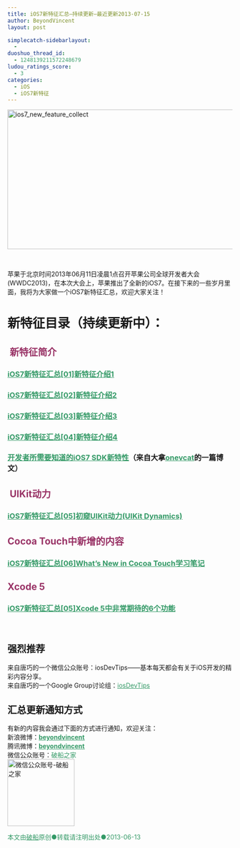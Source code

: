 ```yaml
---
title: iOS7新特征汇总—持续更新—最近更新2013-07-15
author: BeyondVincent
layout: post

simplecatch-sidebarlayout:
  - 
duoshuo_thread_id:
  - 1248139211572248679
ludou_ratings_score:
  - 3
categories:
  - iOS
  - iOS7新特征
---
```

[<img class="alignnone size-full wp-image-1280" alt="ios7_new_feature_collect" src="http://beyondvincent.com/wp-content/uploads/2013/06/ios7_new_feature_collect1.png" width="976" height="313" />][1]

&nbsp;

苹果于北京时间2013年06月11日凌晨1点召开苹果公司全球开发者大会(WWDC2013)，在本次大会上，苹果推出了全新的iOS7。在接下来的一些岁月里面，我将为大家做一个iOS7新特征汇总，欢迎大家关注！

# 新特征目录（持续更新中）：

##  <span style="color: #993366;">新特征简介</span>

### <span style="text-decoration: underline;"><span style="color: #339966;"><a title="iOS7新特征汇总[01]新特征介绍1" href="http://beyondvincent.com/2013/06/11/ios7%e6%96%b0%e7%89%b9%e5%be%81%e6%b1%87%e6%80%bb01%e6%96%b0%e7%89%b9%e5%be%81%e4%bb%8b%e7%bb%8d/" target="_blank"><span style="color: #339966; text-decoration: underline;">iOS7新特征汇总[01]新特征介绍1</span></a></span></span>

### <span style="text-decoration: underline;"><span style="color: #339966;"><a title="iOS7新特征汇总[02]新特征介绍2" href="http://beyondvincent.com/2013/06/12/ios7%e6%96%b0%e7%89%b9%e5%be%81%e6%b1%87%e6%80%bb02%e6%96%b0%e7%89%b9%e5%be%81%e4%bb%8b%e7%bb%8d2/" target="_blank"><span style="color: #339966; text-decoration: underline;">iOS7新特征汇总[02]新特征介绍2</span></a></span></span>

### <span style="text-decoration: underline;"><span style="color: #339966;"><a title="iOS7新特征汇总[03]新特征介绍3" href="http://beyondvincent.com/2013/06/13/ios7%e6%96%b0%e7%89%b9%e5%be%81%e6%b1%87%e6%80%bb02%e6%96%b0%e7%89%b9%e5%be%81%e4%bb%8b%e7%bb%8d3/" target="_blank"><span style="color: #339966; text-decoration: underline;">iOS7新特征汇总[03]新特征介绍3</span></a></span></span>

### <span style="text-decoration: underline;"><span style="color: #339966;"><a title="iOS7新特征汇总[03]新特征介绍3" href="http://beyondvincent.com/?p=1339" target="_blank"><span style="color: #339966; text-decoration: underline;">iOS7新特征汇总[04]新特征介绍4</span></a></span></span>

### <span style="text-decoration: underline;"><span style="color: #339966;"><a href="http://onevcat.com/2013/06/developer-should-know-about-ios7/" target="_blank"><span style="color: #339966; text-decoration: underline;">开发者所需要知道的iOS7 SDK新特性</span></a></span></span>（来自大拿<span style="text-decoration: underline;"><span style="color: #339966;"><a href="http://onevcat.com/" target="_blank"><span style="color: #339966; text-decoration: underline;">onevcat</span></a></span></span>的一篇博文）

## <span style="color: #993366;"> UIKit动力</span>

### <span style="text-decoration: underline;"><span style="color: #339966;"><a title="iOS7新特征汇总[05]初窥UIKit动力(UIKit Dynamics)" href="http://beyondvincent.com/2013/06/16/ios7%e6%96%b0%e7%89%b9%e5%be%81%e6%b1%87%e6%80%bb05%e5%88%9d%e7%aa%a5uikit%e5%8a%a8%e5%8a%9buikit-dynamics/" target="_blank"><span style="color: #339966; text-decoration: underline;">iOS7新特征汇总[05]初窥UIKit动力(UIKit Dynamics)</span></a></span></span>

## <span style="color: #993366;">Cocoa Touch中新增的内容</span>

### <span style="text-decoration: underline;"><strong><span style="color: #339966;"><a title="iOS7新特征汇总[06]What’s New in Cocoa Touch" href="http://beyondvincent.com/2013/07/03/whats-new-in-cocoa-touch/"><span style="color: #339966; text-decoration: underline;">iOS7新特征汇总[06]What’s New in Cocoa Touch学习笔记</span></a></span></strong></span>

## <span style="color: #993366;">Xcode 5</span>

### <span style="text-decoration: underline; color: #339966;"><strong><a href="http://beyondvincent.com/2013/07/15/ios7%E6%96%B0%E7%89%B9%E5%BE%81%E6%B1%87%E6%80%BB07whats-new-in-xcode-5/" target="_blank"><span style="color: #339966; text-decoration: underline;">iOS7新特征汇总[05]Xcode 5中非常期待的6个功能</span></a></strong></span>

&nbsp;

## 强烈推荐

来自唐巧的一个微信公众账号：iosDevTips——基本每天都会有关于iOS开发的精彩内容分享。  
来自唐巧的一个Google Group讨论组：<span style="text-decoration: underline; color: #339966;"><span style="text-decoration: underline;"><span style="text-decoration: underline;"><a href="https://groups.google.com/forum/#!forum/iosdevtips" target="_blank"><span style="color: #339966; text-decoration: underline;">iosDevTips</span></a></span></span><span style="text-decoration: underline;"><span style="color: #339966; text-decoration: underline;"><br /> </span></span></span>

## 汇总更新通知方式

有新的内容我会通过下面的方式进行通知，欢迎关注：  
新浪微博：**<span style="text-decoration: underline;"><span style="color: #339966; text-decoration: underline;"><a href="http://www.weibo.com/beyondvincent" target="_blank"><span style="color: #339966; text-decoration: underline;">beyondvincent</span></a></span></span>**  
腾讯微博：**<span style="text-decoration: underline;"><span style="color: #339966; text-decoration: underline;"><a href="http://t.qq.com/beyondvincent" target="_blank"><span style="color: #339966; text-decoration: underline;">beyondvincent</span></a></span></span>**  
微信公众账号：<span style="color: #339966;">破船之家</span>  
[<img class="alignnone size-thumbnail wp-image-1258" alt="微信公众账号-破船之家" src="http://beyondvincent.com/wp-content/uploads/2013/03/微信公众账号-破船之家-150x150.jpg" width="150" height="150" />][2]

<div style="text-align: left;">
</div>

<div style="text-align: left;">
  <span style="color: #339966;">本文由<span style="text-decoration: underline;"><a href="http://beyondvincent.com/"><span style="color: #339966; text-decoration: underline;">破船</span></a></span>原创●转载请注明出处●<time datetime="2013-05-18T17:37:00+08:00" data-updated="true">2013-06-13</time></span>
</div>

 [1]: http://beyondvincent.com/wp-content/uploads/2013/06/ios7_new_feature_collect1.png
 [2]: http://beyondvincent.com/wp-content/uploads/2013/03/微信公众账号-破船之家.jpg